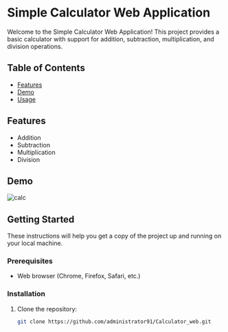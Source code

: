 # Simple Calculator Web Application
Welcome to the Simple Calculator Web Application! This project provides a basic calculator with support for addition, subtraction, multiplication, and division operations.

## Table of Contents
- [Features](#features)
- [Demo](#demo)
- [Usage](#usage)

## Features
- Addition
- Subtraction
- Multiplication
- Division

## Demo
![calc](https://github.com/administrator91/Calculator_web/assets/143781304/2a9197e8-8a5e-44f0-aeac-32c62b78cc09)


## Getting Started
These instructions will help you get a copy of the project up and running on your local machine.

### Prerequisites
- Web browser (Chrome, Firefox, Safari, etc.)

### Installation
1. Clone the repository:
   ```bash
   git clone https://github.com/administrator91/Calculator_web.git

